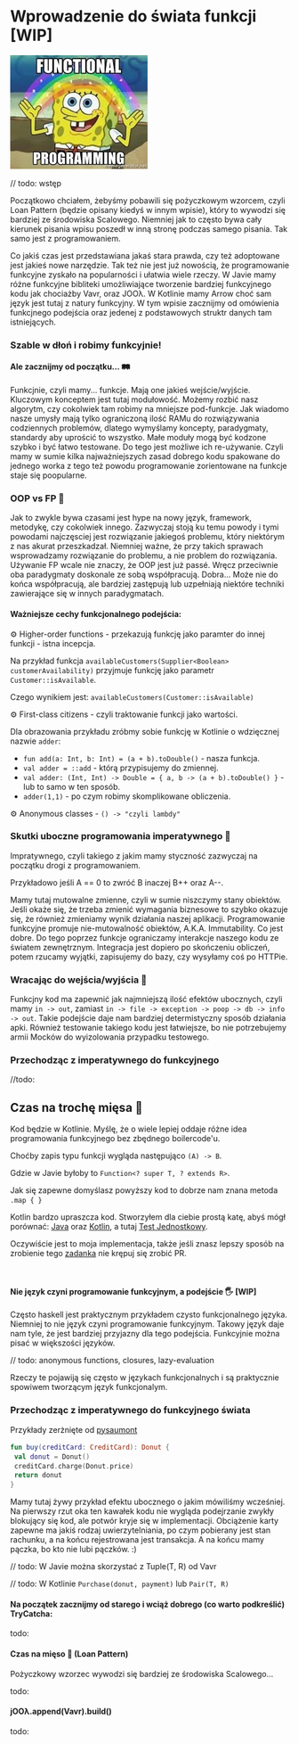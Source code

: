 # Wprowadzenie do świata funkcji [WIP]
![](download.jpeg)

// todo: wstęp


Początkowo chciałem, żebyśmy pobawili się pożyczkowym wzorcem, czyli Loan Pattern (będzie opisany kiedyś w innym wpisie), który to wywodzi się bardziej ze środowiska Scalowego. Niemniej jak to często bywa cały kierunek pisania wpisu poszedł w inną stronę podczas samego pisania. Tak samo jest z programowaniem. 

Co jakiś czas jest przedstawiana jakaś stara prawda, czy też adoptowane jest jakieś nowe narzędzie. Tak też nie jest już nowością, że programowanie funkcyjne zyskało na popularności i ułatwia wiele rzeczy. W Javie mamy różne funkcyjne bibliteki umożliwiające tworzenie bardziej funkcyjnego kodu jak chociażby Vavr, oraz JOOλ. W Kotlinie mamy Arrow choć sam język jest tutaj z natury funkcyjny. W tym wpisie zacznijmy od omówienia funkcjnego podejścia oraz jedenej z podstawowych struktr danych tam istniejących. 

### Szable w dłoń i robimy funkcyjnie!
#### Ale zacznijmy od początku... 🛤 
Funkcjnie, czyli mamy... funkcje. Mają one jakieś wejście/wyjście. Kluczowym konceptem jest tutaj modułowość. Możemy rozbić nasz algorytm, czy cokolwiek tam robimy na mniejsze pod-funkcje. Jak wiadomo nasze umysły mają tylko ograniczoną ilość RAMu do rozwiązywania codziennych problemów, dlatego wymyślamy koncepty, paradygmaty, standardy aby uprościć to wszystko. Małe moduły mogą być kodzone szybko i być łatwo testowane. Do tego jest możliwe ich re-używanie. Czyli mamy w sumie kilka najważniejszych zasad dobrego kodu spakowane do jednego worka z tego też powodu programowanie zorientowane na funkcje staje się poopularne. 


### OOP vs FP 🥊
Jak to zwykle bywa czasami jest hype na nowy język, framework, metodykę, czy cokolwiek innego. Zazwyczaj stoją ku temu powody i tymi powodami najczęsciej jest rozwiązanie jakiegoś problemu, który niektórym z nas akurat przeszkadzał. Niemniej ważne, że przy takich sprawach wsprowadzamy rozwiązanie do problemu, a nie problem do rozwiązania. Używanie FP wcale nie znaczy, że OOP jest już passé. Wręcz przeciwnie oba paradygmaty doskonale ze sobą współpracują. Dobra... Może nie do końca współpracują, ale bardziej zastępują lub uzpełniają niektóre techniki zawierające się w innych paradygmatach. 

#### Ważniejsze cechy funkcjonalnego podejścia: 

⚙ Higher-order functions - przekazują funkcję jako paramter do innej funkcji - istna incepcja.

Na przykład funkcja `availableCustomers(Supplier<Boolean> customerAvailability)` przyjmuje funkcję jako parametr `Customer::isAvailable`.

Czego wynikiem jest: `availableCustomers(Customer::isAvailable)`

⚙ First-class citizens - czyli traktowanie funkcji jako wartości.

Dla obrazowania przykładu zróbmy sobie funkcję w Kotlinie o wdzięcznej nazwie `adder`: 

*  `fun add(a: Int, b: Int) = (a + b).toDouble()` - nasza funkcja.
*  `val adder = ::add` - którą przypisujemy do zmiennej.
*  `val adder: (Int, Int) -> Double = { a, b -> (a + b).toDouble() }` - lub to samo w ten sposób.
*  `adder(1,1)` - po czym robimy skomplikowane obliczenia.

⚙ Anonymous classes - `() -> "czyli lambdy"`

### Skutki uboczne programowania imperatywnego 🔰
Impratywnego, czyli takiego z jakim mamy styczność zazwyczaj na początku drogi z programowaniem.

Przykładowo jeśli A == 0 to zwróć B inaczej B++ oraz A--. 

Mamy tutaj mutowalne zmienne, czyli w sumie niszczymy stany obiektów. Jeśli okaże się, że trzeba zmienić wymagania biznesowe to szybko okazuje się, że również zmieniamy wynik działania naszej aplikacji. Programowanie funkcyjne promuje nie-mutowalność obiektów, A.K.A. Immutability. Co jest dobre. Do tego poprzez funkcje ograniczamy interakcje naszego kodu ze światem zewnętrznym. Integracja jest dopiero po skończeniu obliczeń, potem rzucamy wyjątki, zapisujemy do bazy, czy wysyłamy coś po HTTPie. 

### Wracając do wejścia/wyjścia 🚪
Funkcjny kod ma zapewnić jak najmniejszą ilość efektów ubocznych, czyli mamy `in -> out`, zamiast `in -> file -> exception -> poop -> db -> info -> out`. Takie podejście daje nam bardziej determistyczny sposób działania apki. Również testowanie takiego kodu jest łatwiejsze, bo nie potrzebujemy armii Mocków do wyizolowania przypadku testowego.

### Przechodząc z imperatywnego do funkcyjnego
//todo: 


## Czas na trochę mięsa 🍗
Kod będzie w Kotlinie. Myślę, że o wiele lepiej oddaje różne idea programowania funkcyjnego bez zbędnego boilercode'u.

Choćby zapis typu funkcji wygląda następująco `(A) -> B`.

Gdzie w Javie byłoby to `Function<? super T, ? extends R>`.

Jak się zapewne domyślasz powyższy kod to dobrze nam znana metoda ` .map { } `

Kotlin bardzo upraszcza kod. Stworzyłem dla ciebie prostą katę, abyś mógł porównać: [Java](https://github.com/braintelligencePL/snippets-and-katas-of-jvm-languages/blob/master/katas/src/main/java/pl/braintelligence/katas/Java_1_SocketsPairs.java) oraz [Kotlin](https://github.com/braintelligencePL/snippets-and-katas-of-jvm-languages/blob/master/katas/src/main/kotlin/pl/braintelligence/katas/Kotlin_1_SocketsPairs.kt), a tutaj [Test Jednostkowy](https://github.com/braintelligencePL/snippets-and-katas-of-jvm-languages/blob/master/katas/src/test/groovy/pl/braintelligence/katas/_1_SocketsPairsTest.groovy).

Oczywiście jest to moja implementacja, także jeśli znasz lepszy sposób na zrobienie tego [zadanka](https://www.hackerrank.com/challenges/sock-merchant/problem?h_l=interview&playlist_slugs%5B%5D=interview-preparation-kit&playlist_slugs%5B%5D=warmup) nie krępuj się zrobić PR. 

<br>


#### Nie język czyni programowanie funkcyjnym, a podejście 🖐 [WIP]
Często haskell jest praktycznym przykładem czysto funkcjonalnego języka. Niemniej to nie język czyni programowanie funkcyjnym. Takowy język daje nam tyle, że jest bardziej przyjazny dla tego podejścia. Funkcyjnie można pisać w większości języków.

// todo: anonymous functions, closures, lazy-evaluation 

Rzeczy te pojawiją się często w językach funkcjonalnych i są praktycznie spowiwem tworzącym język funkcjonalym. 


### Przechodząc z imperatywnego do funkcyjnego świata


Przykłady zerżnięte od [pysaumont](https://github.com/pysaumont)

```kotlin
fun buy(creditCard: CreditCard): Donut {
 val donut = Donut()
 creditCard.charge(Donut.price)
 return donut
} 
``` 

Mamy tutaj żywy przykład efektu ubocznego o jakim mówiliśmy wcześniej. Na pierwszy rzut oka ten kawałek kodu nie wygląda podejrzanie zwykły blokujący się kod, ale potwór kryje się w implementacji. Obciążenie karty zapewne ma jakiś rodzaj uwierzytelniania, po czym pobierany jest stan rachunku, a na końcu rejestrowana jest transakcja. A na końcu mamy pączka, bo kto nie lubi pączków. :)   


// todo: W Javie można skorzystać z Tuple(T, R) od Vavr

// todo: W Kotlinie `Purchase(donut, payment)` lub `Pair(T, R)`
 

#### Na początek zacznijmy od starego i wciąż dobrego (co warto podkreślić) TryCatcha:
todo:  
#### Czas na mięso 🍗  (Loan Pattern) 
Pożyczkowy wzorzec wywodzi się bardziej ze środowiska Scalowego...

todo:  

#### jOOλ.append(Vavr).build()
todo:  
